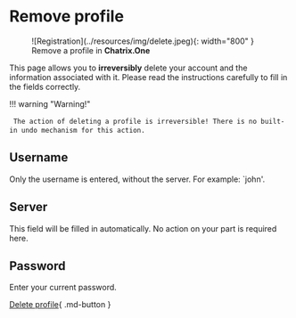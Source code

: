 # Remove profile

<figure markdown>
    ![Registration](../resources/img/delete.jpeg){: width="800" }
    <figcaption>Remove a profile in <b>Chatrix.One</b></figcaption>
</figure>

This page allows you to **irreversibly** delete your account and the information associated with it. Please read the instructions carefully to fill in the fields correctly.

!!! warning "Warning!"

     The action of deleting a profile is irreversible! There is no built-in undo mechanism for this action.

## Username

Only the username is entered, without the server. For example: `john'.

## Server

This field will be filled in automatically. No action on your part is required here.

## Password

Enter your current password.

[Delete profile](https://chatrix.one:5280/register/delete/){ .md-button }